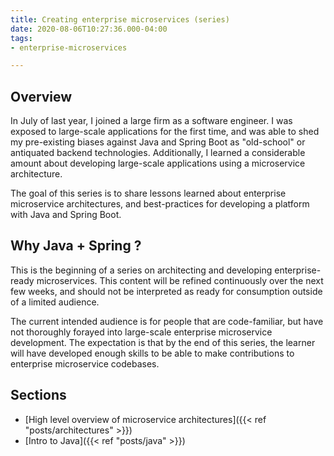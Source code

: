 ```yaml
---
title: Creating enterprise microservices (series)
date: 2020-08-06T10:27:36.000-04:00
tags:
- enterprise-microservices

---
```

## Overview

In July of last year, I joined a large firm as a software engineer. I was exposed to large-scale applications for the first time, and was able to shed my pre-existing biases against Java and Spring Boot as "old-school" or antiquated backend technologies. Additionally, I learned a considerable amount about developing large-scale applications using a microservice architecture.

The goal of this series is to share lessons learned about enterprise microservice architectures, and best-practices for developing a platform with Java and Spring Boot.

## Why Java + Spring ?

This is the beginning of a series on architecting and developing enterprise-ready microservices. This content will be refined continuously over the next few weeks, and should not be interpreted as ready for consumption outside of a limited audience.

The current intended audience is for people that are code-familiar, but have not thoroughly forayed into large-scale enterprise microservice development. The expectation is that by the end of this series, the learner will have developed enough skills to be able to make contributions to enterprise microservice codebases.

## Sections

* [High level overview of microservice architectures]({{< ref "posts/architectures" >}})
* [Intro to Java]({{< ref "posts/java" >}})